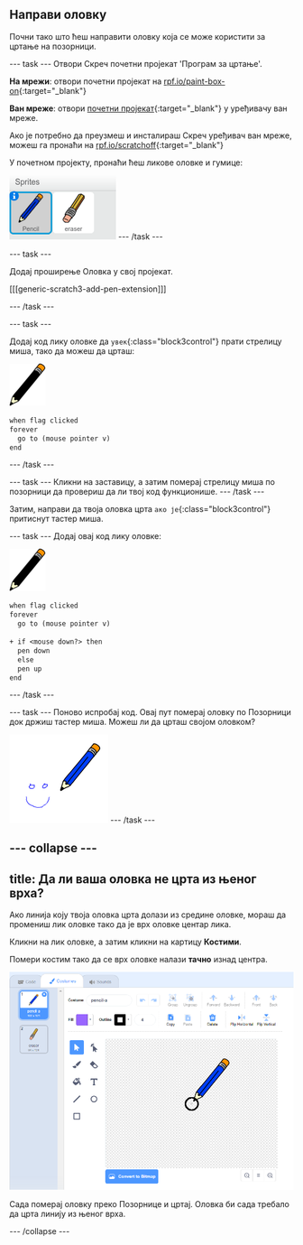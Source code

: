 ## Направи оловку

Почни тако што ћеш направити оловку која се може користити за цртање на позорници.

\--- task \--- Отвори Скреч почетни пројекат 'Програм за цртање'.

**На мрежи**: отвори почетни пројекат на [rpf.io/paint-box-on](http://rpf.io/paint-box-on){:target="_blank"}

**Ван мреже**: отвори [почетни пројекат](http://rpf.io/p/en/paint-box-go){:target="_blank"} у уређивачу ван мреже.

Ако је потребно да преузмеш и инсталираш Скреч уређивач ван мреже, можеш га пронаћи на [rpf.io/scratchoff](http://rpf.io/scratchoff){:target="_blank"}

У почетном пројекту, пронаћи ћеш ликове оловке и гумице:

![снимак екрана](images/paint-starter.png) \--- /task \---

\--- task \---

Додај проширење Оловка у свој пројекат.

[[[generic-scratch3-add-pen-extension]]]

\--- /task \---

\--- task \---

Додај код лику оловке да `увек`{:class="block3control"} прати стрелицу миша, тако да можеш да црташ:

![оловка](images/pencil.png)

```blocks3
when flag clicked
forever
  go to (mouse pointer v)
end
```

\--- /task \---

\--- task \--- Кликни на заставицу, а затим померај стрелицу миша по позорници да провериш да ли твој код функционише. \--- /task \---

Затим, направи да твоја оловка црта `ако је`{:class="block3control"} притиснут тастер миша.

\--- task \--- Додај овај код лику оловке:

![оловка](images/pencil.png)

```blocks3
when flag clicked
forever
  go to (mouse pointer v)

+ if <mouse down?> then
  pen down
  else
  pen up
end
```

\--- /task \---

\--- task \--- Поново испробај код. Овај пут померај оловку по Позорници док држиш тастер миша. Можеш ли да црташ својом оловком?

![снимак екрана](images/paint-draw.png) \--- /task \---

## \--- collapse \---

## title: Да ли ваша оловка не црта из њеног врха?

Ако линија коју твоја оловка црта долази из средине оловке, мораш да промениш лик оловке тако да је врх оловке центар лика.

Кликни на лик оловке, а затим кликни на картицу **Костими**.

Помери костим тако да се врх оловке налази **тачно** изнад центра.

![Центар костима](images/costume-center-annotated.png)

Сада померај оловку преко Позорнице и цртај. Оловка би сада требало да црта линију из њеног врха.

\--- /collapse \---